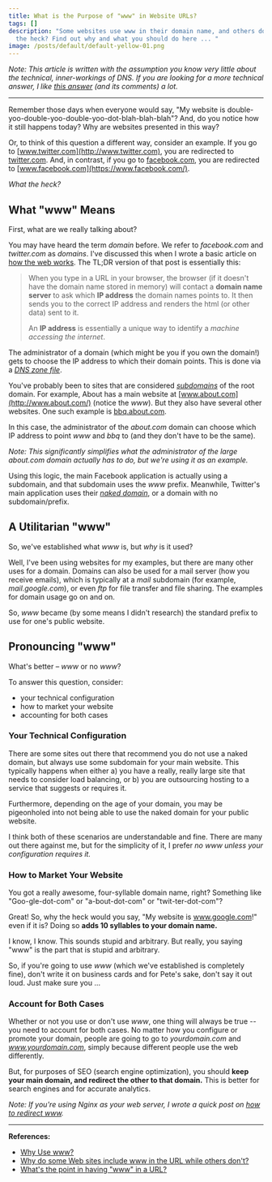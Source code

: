 ```yaml
---
title: What is the Purpose of "www" in Website URLs?
tags: []
description: "Some websites use www in their domain name, and others don't. What
  the heck? Find out why and what you should do here ... "
image: /posts/default/default-yellow-01.png
---
```


_Note: This article is written with the assumption you know very little about the technical, inner-workings of DNS. If you are looking for a more technical answer, I like [this answer](http://serverfault.com/a/145781/257018) (and its comments) a lot._

---

Remember those days when everyone would say, "My website is double-yoo-double-yoo-double-yoo-dot-blah-blah-blah"? And, do you notice how it still happens today? Why are websites presented in this way?

Or, to think of this question a different way, consider an example. If you go to [www.twitter.com](http://www.twitter.com), you are redirected to [twitter.com](http://twitter.com). And, in contrast, if you go to [facebook.com](http://facebook.com), you are redirected to [www.facebook.com](https://www.facebook.com/).

_What the heck?_

## What "www" Means

First, what are we really talking about?

You may have heard the term _domain_ before. We refer to _facebook.com_ and _twitter.com_ as _domains_. I've discussed this when I wrote a basic article on [how the web works](/posts/how-the-web-works/#the). The TL;DR version of that post is essentially this:

> When you type in a URL in your browser, the browser (if it doesn't have the domain name stored in memory) will contact a **domain name server** to ask which **IP address** the domain names points to. It then sends you to the correct IP address and renders the html (or other data) sent to it.
>
> An **IP address** is essentially a unique way to identify a _machine accessing the internet_.

The administrator of a domain (which might be you if you own the domain!) gets to choose the IP address to which their domain points. This is done via a [_DNS zone file_](https://en.wikipedia.org/wiki/Zone_file).

You've probably been to sites that are considered [_subdomains_](https://en.wikipedia.org/wiki/Subdomain) of the root domain. For example, About has a main website at [www.about.com](http://www.about.com/) (notice the _www_). But they also have several other websites. One such example is [bbq.about.com](http://bbq.about.com/).

In this case, the administrator of the _about.com_ domain can choose which IP address to point _www_ and _bbq_ to (and they don't have to be the same).

_Note: This significantly simplifies what the administrator of the large about.com domain actually has to do, but we're using it as an example._

Using this logic, the main Facebook application is actually using a subdomain, and that subdomain uses the _www_ prefix. Meanwhile, Twitter's main application uses their [_naked domain_](http://encyclopedia2.thefreedictionary.com/naked+domain), or a domain with no subdomain/prefix.

## A Utilitarian "www"

So, we've established what _www_ is, but _why_ is it used?

Well, I've been using websites for my examples, but there are many other uses for a domain. Domains can also be used for a mail server (how you receive emails), which is typically at a _mail_ subdomain (for example, _mail.google.com_), or even _ftp_ for file transfer and file sharing. The examples for domain usage go on and on.

So, _www_ became (by some means I didn't research) the standard prefix to use for one's public website.

## Pronouncing "www"

What's better – _www_ or no _www_?

To answer this question, consider:

- your technical configuration
- how to market your website
- accounting for both cases

### Your Technical Configuration

There are some sites out there that recommend you do not use a naked domain, but always use some subdomain for your main website. This typically happens when either a) you have a really, really large site that needs to consider load balancing, or b) you are outsourcing hosting to a service that suggests or requires it.

Furthermore, depending on the age of your domain, you may be pigeonholed into not being able to use the naked domain for your public website.

I think both of these scenarios are understandable and fine. There are many out there against me, but for the simplicity of it, I prefer _no www unless your configuration requires it._

### How to Market Your Website

You got a really awesome, four-syllable domain name, right? Something like "Goo-gle-dot-com" or "a-bout-dot-com" or "twit-ter-dot-com"?

Great! So, why the heck would you say, "My website is www.google.com!" even if it is? Doing so **adds 10 syllables to your domain name.**

I know, I know. This sounds stupid and arbitrary. But really, you saying "www" is the part that is stupid and arbitrary.

So, if you're going to use _www_ (which we've established is completely fine), don't write it on business cards and for Pete's sake, don't say it out loud. Just make sure you ...

### Account for Both Cases

Whether or not you use or don't use _www_, one thing will always be true -- you need to account for both cases. No matter how you configure or promote your domain, people are going to go to _yourdomain.com_ and _www.yourdomain.com_, simply because different people use the web differently.

But, for purposes of SEO (search engine optimization), you should **keep your main domain, and redirect the other to that domain.** This is better for search engines and for accurate analytics.

_Note: If you're using Nginx as your web server, I wrote a quick post on [how to redirect www](/posts/remove-the-www-from-a-url-with-nginx)._

---

**References:**

- [Why Use www?](http://www.yes-www.org/why-use-www/)
- [Why do some Web sites include www in the URL while others don't?](http://computer.howstuffworks.com/internet/basics/question180.htm)
- [What's the point in having "www" in a URL?](http://serverfault.com/questions/145777/what-s-the-point-in-having-www-in-a-url)
